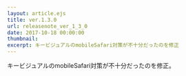 ```yaml
---
layout: article.ejs
title: ver.1.3.0
url: releasenote_ver_1_3_0
date: 2017-10-18 00:00:00
thumbnail: 
excerpt: キービジュアルのmobileSafari対策が不十分だったのを修正
---
```


キービジュアルのmobileSafari対策が不十分だったのを修正。
